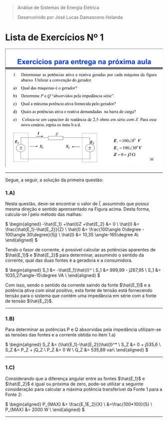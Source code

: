 #
>Análise de Sistemas de Energia Elétrica
>
>Desenvolvido por José Lucas Damasceno Holanda
#

<h1>Lista de Exercícios Nº 1</h1>


![Questão 01](Fig01.PNG "Questão 01")

----

Segue, a seguir, a solução da primeira questão:


<h3>1.A)</h3>

Nesta questão, deve-se encontrar o valor de $\hat{I}$, assumindo que possui mesma direção e sentido aprensentado na Figura acima. Desta forma, calcula-se $\hat{I}$ pelo método das malhas:


$
\begin{aligned}
-\hat{E_1} +\hat{I}Z +\hat{E_2}  &= 0 \\
\hat{I} &= \frac{\hat{E_1}-\hat{E_2}}{Z} \\
\hat{I} &= \frac{100\angle 0\degree - 100\angle 30\degree}{5j} \\
\hat{I} &= 10,35 \angle-165\degree  A\\
\end{aligned}
$


Tendo o fasor de corrente, é possível calcular as potências aparentes de $\hat{E_1}$ e $\hat{E_2}$ para determinar, assumindo o sentido da corrente, qual das duas fontes é a geradora e a consumidora.


$
\begin{aligned}
S_1 &= -\hat{E_1}*\hat{I}^* \\
S_1 &= 999,99 - j267,95 \\
S_1 &= 1035,27\angle-15\degree  VA \\
\end{aligned}
$

Com isso, sendo o sentido da corrente saindo da fonte $\hat{E_1}$ e a potência ativa com sinal positivo, esta fonte de tensão está fornecendo tensão para o sistema que contém uma impedância em série com a fonte de tensão $\hat{E_2}$.

----
<h3>1.B)</h3>

Para determinar as potências P e Q absorvidas pela impedância utilizam-se as tensões das fontes e a corrente obtida no item 1.a)

$
\begin{aligned}
S_Z &= (\hat{E_1}-\hat{E_2})\hat{I}^* \\
S_Z &= 0 + j535,6 \\
S_Z &= P_Z + jQ_Z \\
P_Z &= 0 W \\
Q_Z &= 535,89 var\\
\end{aligned}
$


----
<h3>1.C)</h3>

Considerando que a diferença angular entre as fontes $\hat{E_1}$ e $\hat{E_2}$ é igual ou próxima de zero, pode-se utilizar a seguinte consideração para calcular a máxima potência transferível da Fonte 1 para a Fonte 2:

$
\begin{aligned}
P_{MAX} &= \frac{E_1E_2}{X} \\
&=\frac{100*100}{5} \\
P_{MAX} &= 2000 W \\
\end{aligned}
$

----
